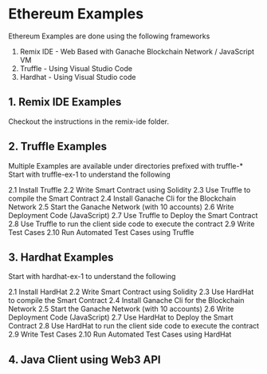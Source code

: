 # Ethereum Examples

Ethereum Examples are done using the following frameworks

1. Remix IDE - Web Based with Ganache Blockchain Network / JavaScript VM
2. Truffle - Using Visual Studio Code
3. Hardhat - Using Visual Studio code


## 1. Remix IDE Examples

Checkout the instructions in the remix-ide folder.

## 2. Truffle Examples

Multiple Examples are available under directories prefixed with truffle-*
Start with truffle-ex-1 to understand the following

2.1 Install Truffle
2.2 Write Smart Contract using Solidity
2.3 Use Truffle to compile the Smart Contract
2.4 Install Ganache Cli for the Blockchain Network
2.5 Start the Ganache Network (with 10 accounts)
2.6 Write Deployment Code (JavaScript)
2.7 Use Truffle to Deploy the Smart Contract
2.8 Use Truffle to run the client side code to execute the contract
2.9 Write Test Cases
2.10 Run Automated Test Cases using Truffle

## 3. Hardhat Examples

Start with hardhat-ex-1 to understand the following

2.1 Install HardHat
2.2 Write Smart Contract using Solidity
2.3 Use HardHat to compile the Smart Contract
2.4 Install Ganache Cli for the Blockchain Network
2.5 Start the Ganache Network (with 10 accounts)
2.6 Write Deployment Code (JavaScript)
2.7 Use HardHat to Deploy the Smart Contract
2.8 Use HardHat to run the client side code to execute the contract
2.9 Write Test Cases
2.10 Run Automated Test Cases using HardHat

## 4. Java Client using Web3 API

<WIP>